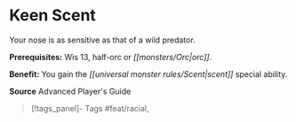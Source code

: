 ﻿---
cssclass: [feats]

---
# Keen Scent

Your nose is as sensitive as that of a wild predator.

**Prerequisites:** Wis 13, half-orc or _[[monsters/Orc|orc]]_.

**Benefit:** You gain the _[[universal monster rules/Scent|scent]]_ special ability.

**Source** Advanced Player's Guide
>[!tags_panel]- Tags
> #feat/racial, 